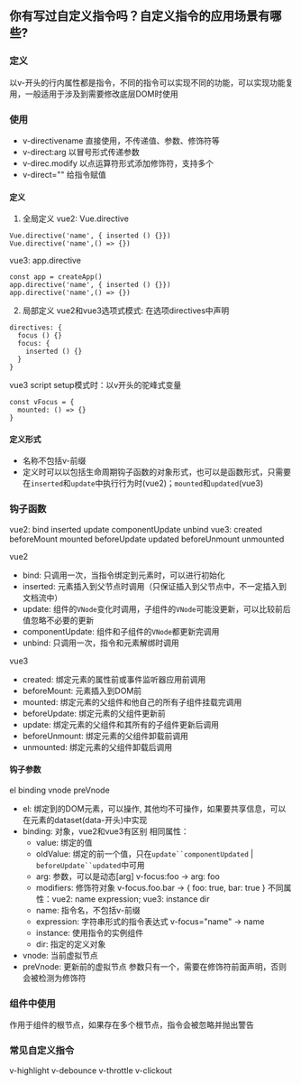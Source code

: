 ## 你有写过自定义指令吗？自定义指令的应用场景有哪些?
### 定义
以v-开头的行内属性都是指令，不同的指令可以实现不同的功能，可以实现功能复用，一般适用于涉及到需要修改底层DOM时使用

### 使用
- v-directivename 直接使用，不传递值、参数、修饰符等
- v-direct:arg 以冒号形式传递参数
- v-direc.modify 以点运算符形式添加修饰符，支持多个
- v-direct="" 给指令赋值

#### 定义
1. 全局定义
vue2: Vue.directive
```js{4}
Vue.directive('name', { inserted () {}})
Vue.directive('name',() => {})
```

vue3: app.directive
```js{4}
const app = createApp()
app.directive('name', { inserted () {}})
app.directive('name',() => {})
```
2. 局部定义
vue2和vue3选项式模式: 在选项directives中声明
```js{4}
directives: {
  focus () {}
  focus: {
    inserted () {}
  }
}
```

vue3 script setup模式时：以v开头的驼峰式变量
```js{4}
const vFocus = {
  mounted: () => {}
}
```

#### 定义形式
- 名称不包括v-前缀
- 定义时可以以包括生命周期钩子函数的对象形式，也可以是函数形式，只需要在`inserted`和`update`中执行行为时(vue2)；`mounted`和`updated`(vue3)

### 钩子函数
vue2: bind inserted update componentUpdate unbind
vue3: created beforeMount mounted beforeUpdate updated beforeUnmount unmounted

vue2
- bind: 只调用一次，当指令绑定到元素时，可以进行初始化
- inserted: 元素插入到父节点时调用（只保证插入到父节点中，不一定插入到文档流中）
- update: 组件的`VNode`变化时调用，子组件的`VNode`可能没更新，可以比较前后值忽略不必要的更新
- componentUpdate: 组件和子组件的`VNode`都更新完调用
- unbind: 只调用一次，指令和元素解绑时调用

vue3
- created: 绑定元素的属性前或事件监听器应用前调用
- beforeMount: 元素插入到DOM前
- mounted: 绑定元素的父组件和他自己的所有子组件挂载完调用
- beforeUpdate: 绑定元素的父组件更新前
- update: 绑定元素的父组件和其所有的子组件更新后调用
- beforeUnmount: 绑定元素的父组件卸载前调用
- unmounted: 绑定元素的父组件卸载后调用

#### 钩子参数
el binding vnode preVnode
- el: 绑定到的DOM元素，可以操作, 其他均不可操作，如果要共享信息，可以在元素的dataset(data-开头)中实现
- binding: 对象，vue2和vue3有区别
  相同属性：
  - value: 绑定的值
  - oldValue: 绑定的前一个值，只在`update``componentUpdated` | `beforeUpdate``updated`中可用
  - arg: 参数，可以是动态[arg] v-focus:foo -> arg: foo
  - modifiers: 修饰符对象 v-focus.foo.bar -> { foo: true, bar: true }
  不同属性：vue2: name expression; vue3: instance dir
  - name: 指令名，不包括v-前缀
  - expression: 字符串形式的指令表达式 v-focus="name" -> name
  - instance: 使用指令的实例组件
  - dir: 指定的定义对象
- vnode: 当前虚拟节点
- preVnode: 更新前的虚拟节点
参数只有一个，需要在修饰符前面声明，否则会被检测为修饰符
### 组件中使用
作用于组件的根节点，如果存在多个根节点，指令会被忽略并抛出警告

### 常见自定义指令
v-highlight v-debounce v-throttle v-clickout 


